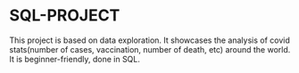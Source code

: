 # SQL-PROJECT
This project is based on data exploration. It showcases the analysis of covid stats(number of cases, vaccination, number of death, etc) around the world.
It is beginner-friendly, done in SQL.
